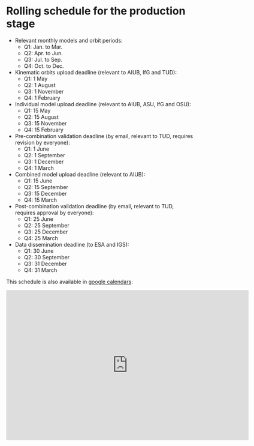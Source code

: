 # Rolling schedule for the production stage

- Relevant monthly models and orbit periods:
  - Q1: Jan. to Mar.
  - Q2: Apr. to Jun.
  - Q3: Jul. to Sep.
  - Q4: Oct. to Dec.
- Kinematic orbits upload deadline (relevant to AIUB, IfG and TUD):
  - Q1: 1 May
  - Q2: 1 August
  - Q3: 1 November
  - Q4: 1 February
- Individual model upload deadline (relevant to AIUB, ASU, IfG and OSU):
  - Q1: 15 May
  - Q2: 15 August
  - Q3: 15 November
  - Q4: 15 February
- Pre-combination validation deadline (by email, relevant to TUD, requires revision by everyone):
  - Q1: 1 June
  - Q2: 1 September
  - Q3: 1 December
  - Q4: 1 March
- Combined model upload deadline (relevant to AIUB):
  - Q1: 15 June
  - Q2: 15 September
  - Q3: 15 December
  - Q4: 15 March
- Post-combination validation deadline (by email, relevant to TUD, requires approval by everyone):
  - Q1: 25 June
  - Q2: 25 September
  - Q3: 25 December
  - Q4: 25 March
- Data dissemination deadline (to ESA and IGS):
  - Q1: 30 June
  - Q2: 30 September
  - Q3: 31 December
  - Q4: 31 March

This schedule is also available in [google calendars](https://calendar.google.com/calendar/embed?src=300envqh07p1chkohaeb170seg%40group.calendar.google.com):

<iframe src="https://calendar.google.com/calendar/b/1/embed?height=400&amp;wkst=2&amp;bgcolor=%23ffffff&amp;ctz=UTC&amp;src=MzAwZW52cWgwN3AxY2hrb2hhZWIxNzBzZWdAZ3JvdXAuY2FsZW5kYXIuZ29vZ2xlLmNvbQ&amp;color=%23b90e28&amp;showTitle=0&amp;showPrint=0&amp;showTabs=0&amp;showCalendars=0&amp;showTz=0&amp;mode=AGENDA&amp;showDate=0&amp;showNav=0" style="border-width:0" width="647" height="400" frameborder="0" scrolling="no"></iframe>